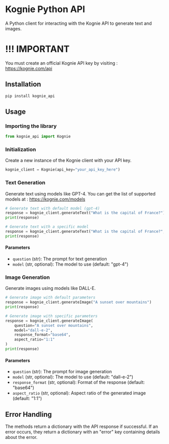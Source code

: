 # Kognie Python API

A Python client for interacting with the Kognie API to generate text and images.

# !!! IMPORTANT 
You must create an official Kognie API key by visiting : https://kognie.com/api

## Installation

```bash
pip install kognie_api
```

## Usage

### Importing the library

```python
from kognie_api import Kognie
```

### Initialization

Create a new instance of the Kognie client with your API key.

```python
kognie_client = Kognie(api_key="your_api_key_here")
```

### Text Generation

Generate text using models like GPT-4.
You can get the list of supported models at : https://kognie.com/models

```python
# Generate text with default model (gpt-4)
response = kognie_client.generateText("What is the capital of France?")
print(response)

# Generate text with a specific model
response = kognie_client.generateText("What is the capital of France?", model="gpt-4o")
print(response)
```

#### Parameters

- `question` (str): The prompt for text generation
- `model` (str, optional): The model to use (default: "gpt-4")

### Image Generation

Generate images using models like DALL-E.

```python
# Generate image with default parameters
response = kognie_client.generateImage("A sunset over mountains")
print(response)

# Generate image with specific parameters
response = kognie_client.generateImage(
    question="A sunset over mountains",
    model="dall-e-2", 
    response_format="base64", 
    aspect_ratio="1:1"
)
print(response)
```

#### Parameters

- `question` (str): The prompt for image generation
- `model` (str, optional): The model to use (default: "dall-e-2")
- `response_format` (str, optional): Format of the response (default: "base64")
- `aspect_ratio` (str, optional): Aspect ratio of the generated image (default: "1:1")

## Error Handling

The methods return a dictionary with the API response if successful. If an error occurs, they return a dictionary with an "error" key containing details about the error.
